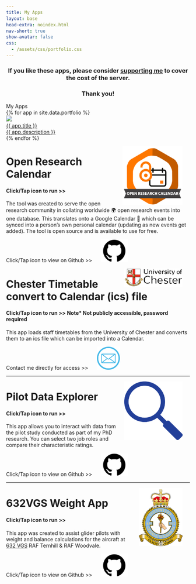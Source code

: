 ```yaml
---
title: My Apps
layout: base
head-extra: noindex.html
nav-short: true
show-avatar: false
css:
  - /assets/css/portfolio.css
---
```

<h3 style="text-align: center;">If you like these apps, please consider <a href="https://monzo.me/bradleykennedy5/5?d=Support%20for%20Apps" target="_blank" rel="noopener">supporting me</a> to cover the cost of the server.</h3>
<h3 style="text-align: center;">Thank you!</h3>

<div id="main-sections">
  <div id="portfolio-out" class="page-section grey-section">
    <div id="portfolio">
    <div class="section-title">
      My Apps
    </div>
      <div id="shinyapps-big">
        {% for app in site.data.portfolio %}
        <div class="shinyapp">
            <a class="applink" href="{{ app.url }}">
              <img class="appimg" src="/assets/img/screenshots/{{ app.img }}" />
              <div class="apptitle">{{ app.title }}</div>
              <div class="appdesc">{{ app.description }}</div>
            </a>
          </div>
      {% endfor %}
      </div>
    </div>
  </div>
</div>

<!--- 
---

<a title="Open App" href="http://bradk.co.uk/covid" target="_blank" rel="noopener"><img style="border-width: 10px; margin-right: 20px; margin-left: 20px; float: right;" src="https://raw.githubusercontent.com/b-kennedy0/COVID19-Vaccine-App/main/www/images/Corona_Vaccine.png" alt="COVID-Vaccine-Logo" width="160" height="160" /></a>
# COVID-19 Vaccination Progress  
#### Click/Tap icon to run >>  
The app was created to enable the centralised sharing of UK-wide vaccination progress. Each NHS service (England, Wales, Scotland, Northern Ireland) are each publishing their vaccination data and this is collated into the <a href="https://coronavirus.data.gov.uk" target="_blank">Government Dashboard</a>. The Government Dashboard isn't the clearest at presenting the vaccine data so this app was created to do that. Created using R and RStudio.  

Click/Tap icon to view on Github >> <a title="Open Github" href="https://github.com/b-kennedy0/COVID19-Vaccine-App" target="_blank" rel="noopener"><img style="border-width: 10px; margin-right: 20px; margin-left: 20px;" src="https://github.com/b-kennedy0/b-kennedy0.github.io/blob/master/assets/img/github_icon.png?raw=true" alt="Github-icon" width="74" height="63" /></a>  

---
--->

<a title="Open App" href="https://openresearchcalendar.org" target="_blank" rel="noopener"><img style="border-width: 10px; margin-right: 20px; margin-left: 20px; float: right;" src="https://github.com/b-kennedy0/b-kennedy0.github.io/blob/master/assets/img/logos/ORC-badge.png?raw=true" alt="" width="165" height="160" /></a>
# Open Research Calendar  
#### Click/Tap icon to run >>  
The tool was created to serve the open research community in collating worldwide :earth_africa: open research events into one database. This translates onto a Google Calendar :calendar: which can be synced into a person’s own personal calendar (updating as new events get added). The tool is open source and is available to use for free.

Click/Tap icon to view on Github >> <a title="Open Github" href="https://github.com/openresearchcalendar/Open-Research-Calendar" target="_blank" rel="noopener"><img style="border-width: 10px; margin-right: 20px; margin-left: 20px;" src="https://github.com/b-kennedy0/b-kennedy0.github.io/blob/master/assets/img/github_icon.png?raw=true" alt="Github-icon" width="74" height="63" /></a>  


<a title="Open App" href="http://apps.bradk.co.uk/timetable" target="_blank" rel="noopener"><img style="border-width: 10px; margin-right: 20px; margin-left: 20px; float: right;" src="https://github.com/b-kennedy0/b-kennedy0.github.io/blob/master/assets/img/UOC-Logo_2010.jpg?raw=true" alt="UOCLogo" width="160" height="50" /></a>
# Chester Timetable convert to Calendar (ics) file
#### Click/Tap icon to run >>  Note* Not publicly accessible, password required
This app loads staff timetables from the University of Chester and converts them to an ics file which can be imported into a Calendar.

Contact me directly for access >> <a title="Contact" href="https://bradleykennedy.co.uk/contact" target="_blank" rel="noopener"><img style="border-width: 10px; margin-right: 20px; margin-left: 20px;" src="https://github.com/b-kennedy0/b-kennedy0.github.io/blob/master/assets/img/email-icon.png?raw=true" alt="Email-icon" width="63" height="63" /></a>  

---

<a title="Open App" href="http://apps.bradk.co.uk/pilotdata" target="_blank" rel="noopener"><img style="border-width: 10px; margin-right: 20px; margin-left: 20px; float: right;" src="https://github.com/b-kennedy0/b-kennedy0.github.io/blob/master/assets/img/pilotdataicon.png?raw=true" alt="Pilotdataicon" width="160" height="160" /></a>
# Pilot Data Explorer  
#### Click/Tap icon to run >>  
This app allows you to interact with data from the pilot study conducted as part of my PhD research. You can select two job roles and compare their characteristic ratings.  

Click/Tap icon to view on Github >> <a title="Open Github" href="https://github.com/BradKennedy-PhD/bradkennedy-phd.github.io/tree/main/studies/pilot/ShinyApp" target="_blank" rel="noopener"><img style="border-width: 10px; margin-right: 20px; margin-left: 20px;" src="https://github.com/b-kennedy0/b-kennedy0.github.io/blob/master/assets/img/github_icon.png?raw=true" alt="Github-icon" width="74" height="63" /></a>  

---

<a title="Open App" href="https://bradley-kennedy.shinyapps.io/632VGS/" target="_blank" rel="noopener"><img style="border-width: 10px; margin-right: 20px; margin-left: 20px; float: right;" src="https://github.com/b-kennedy0/b-kennedy0.github.io/blob/master/assets/img/logos/632vgscrest.png?raw=true" alt="632vgs-crest" width="120" height="159" /></a>
# 632VGS Weight App  
#### Click/Tap icon to run >>  
This app was created to assist glider pilots with weight and balance calculations for the aircraft at [632 VGS](https://632vgs.co.uk/) RAF Ternhill & RAF Woodvale.  

Click/Tap icon to view on Github >> <a title="Open Github" href="https://github.com/b-kennedy0/632vgs" target="_blank" rel="noopener"><img style="border-width: 10px; margin-right: 20px; margin-left: 20px;" src="https://github.com/b-kennedy0/b-kennedy0.github.io/blob/master/assets/img/github_icon.png?raw=true" alt="Github-icon" width="74" height="63" /></a>